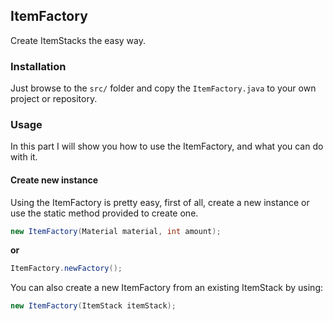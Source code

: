 ## ItemFactory ##
Create ItemStacks the easy way.

### Installation ###
Just browse to the `src/` folder and copy the `ItemFactory.java` to your own project or repository.

### Usage  ###
In this part I will show you how to use the ItemFactory, and what you can do with it.

#### Create new instance ####
Using the ItemFactory is pretty easy, first of all, create a new instance or use the static method provided to create one.

```java
new ItemFactory(Material material, int amount);
```

**or**

```java
ItemFactory.newFactory();
```

You can also create a new ItemFactory from an existing ItemStack by using:

```java
new ItemFactory(ItemStack itemStack);
```

